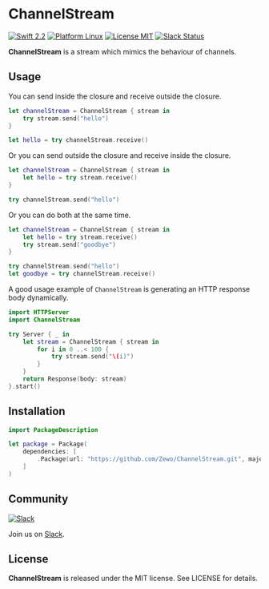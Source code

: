 ChannelStream
=============
[![Swift 2.2](https://img.shields.io/badge/Swift-2.2-orange.svg?style=flat)](https://swift.org)
[![Platform Linux](https://img.shields.io/badge/Platform-Linux-lightgray.svg?style=flat)](https://swift.org)
[![License MIT](https://img.shields.io/badge/License-MIT-blue.svg?style=flat)](https://tldrlegal.com/license/mit-license)
[![Slack Status](https://zewo-slackin.herokuapp.com/badge.svg)](http://slack.zewo.io)

**ChannelStream** is a stream which mimics the behaviour of channels.

## Usage

You can send inside the closure and receive outside the closure.

```swift
let channelStream = ChannelStream { stream in
    try stream.send("hello")
}

let hello = try channelStream.receive()
```

Or you can send outside the closure and receive inside the closure.

```swift
let channelStream = ChannelStream { stream in
    let hello = try stream.receive()
}

try channelStream.send("hello")
```

Or you can do both at the same time.

```swift
let channelStream = ChannelStream { stream in
    let hello = try stream.receive()
    try stream.send("goodbye")
}

try channelStream.send("hello")
let goodbye = try channelStream.receive()
```

A good usage example of `ChannelStream` is generating an HTTP response body dynamically.

```swift
import HTTPServer
import ChannelStream

try Server { _ in
    let stream = ChannelStream { stream in
        for i in 0 ..< 100 {
            try stream.send("\(i)")
    	}
    }
    return Response(body: stream)
}.start()
```

## Installation

```swift
import PackageDescription

let package = Package(
    dependencies: [
        .Package(url: "https://github.com/Zewo/ChannelStream.git", majorVersion: 0, minor: 2)
    ]
)
```

## Community

[![Slack](http://s13.postimg.org/ybwy92ktf/Slack.png)](http://slack.zewo.io)

Join us on [Slack](http://slack.zewo.io).

License
-------

**ChannelStream** is released under the MIT license. See LICENSE for details.
